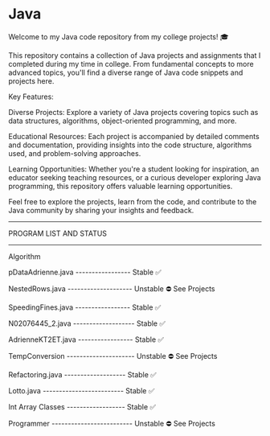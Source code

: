 # Java
Welcome to my Java code repository from my college projects! 🎓

This repository contains a collection of Java projects and assignments that I completed during my time in college. From fundamental concepts to more advanced topics, you'll find a diverse range of Java code snippets and projects here.

Key Features:

Diverse Projects: Explore a variety of Java projects covering topics such as data structures, algorithms, object-oriented programming, and more.

Educational Resources: Each project is accompanied by detailed comments and documentation, providing insights into the code structure, algorithms used, and problem-solving approaches.

Learning Opportunities: Whether you're a student looking for inspiration, an educator seeking teaching resources, or a curious developer exploring Java programming, this repository offers valuable learning opportunities.

Feel free to explore the projects, learn from the code, and contribute to the Java community by sharing your insights and feedback.

*****************************************************************

PROGRAM LIST AND STATUS
*********************************

Algorithm

pDataAdrienne.java ----------------- Stable ✅

NestedRows.java -------------------- Unstable ⛔️ See Projects

SpeedingFines.java ----------------- Stable ✅

N02076445_2.java ------------------- Stable ✅

AdrienneKT2ET.java ----------------- Stable ✅

TempConversion --------------------- Unstable ⛔️ See Projects

Refactoring.java ------------------- Stable ✅

Lotto.java ------------------------- Stable ✅

Int Array Classes ------------------ Stable ✅

Programmer ------------------------- Unstable ⛔️ See Projects

